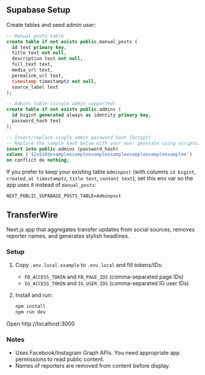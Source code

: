 ## Supabase Setup

Create tables and seed admin user:

```sql
-- Manual posts table
create table if not exists public.manual_posts (
  id text primary key,
  title text not null,
  description text not null,
  full_text text,
  media_url text,
  permalink_url text,
  timestamp timestamptz not null,
  source_label text
);

-- Admins table (single admin supported)
create table if not exists public.admins (
  id bigint generated always as identity primary key,
  password_hash text
);

-- Insert/replace single admin password hash (bcrypt)
-- Replace the sample hash below with your own: generate using scripts/hash-code.mjs
insert into public.admins (password_hash)
values ('$2a$10$exampleexampleexampleexampleexampleexampleexamplee')
on conflict do nothing;
```

If you prefer to keep your existing table `Adminpost` (with columns `id bigint`, `created_at timestamptz`, `title text`, `content text`), set this env var so the app uses it instead of `manual_posts`:

```
NEXT_PUBLIC_SUPABASE_POSTS_TABLE=Adminpost
```

## TransferWire

Next.js app that aggregates transfer updates from social sources, removes reporter names, and generates stylish headlines.

### Setup

1. Copy `.env.local.example` to `.env.local` and fill tokens/IDs:
   - `FB_ACCESS_TOKEN` and `FB_PAGE_IDS` (comma-separated page IDs)
   - `IG_ACCESS_TOKEN` and `IG_USER_IDS` (comma-separated IG user IDs)

2. Install and run:
   ```bash
   npm install
   npm run dev
   ```

Open http://localhost:3000

### Notes

- Uses Facebook/Instagram Graph APIs. You need appropriate app permissions to read public content.
- Names of reporters are removed from content before display.





